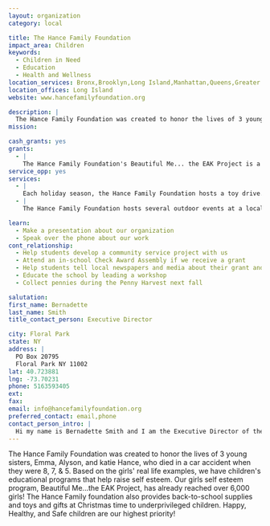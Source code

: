 ```yaml
---
layout: organization
category: local

title: The Hance Family Foundation
impact_area: Children
keywords: 
  - Children in Need
  - Education
  - Health and Wellness
location_services: Bronx,Brooklyn,Long Island,Manhattan,Queens,Greater New York
location_offices: Long Island
website: www.hancefamilyfoundation.org

description: |
  The Hance Family Foundation was created to honor the lives of 3 young sisters, Emma, Alyson, and katie Hance, who died in a car accident when they were 8, 7, & 5.  Based on the girls' real life examples, we have children's educational programs that help raise self esteem.  Our girls self esteem program, Beautiful Me...the EAK Project, has already reached over 6,000 girls!  The Hance Family foundation also provides back-to-school supplies and toys and gifts at Christmas time to underprivileged children.  Happy, Healthy, and Safe children are our highest priority!
mission: 

cash_grants: yes
grants: 
  - |
    The Hance Family Foundation's Beautiful Me... the EAK Project is a self esteem program for girls.  It costs the Foundation approximately $15 per girl to attend the program.  This cost covers materials and the small gift that each girl receives from Mrs. Jackie Hance as a thank you for being a part of the program.  Beautiful Me groups are typically limited to 10 children per group, so $150 would pay for an entire Beautiful Me group.
service_opp: yes
services: 
  - |
    Each holiday season, the Hance Family Foundation hosts a toy drive.  We then hand deliver these gifts to needy children in the Bronx, Harlem, Far Rockaway, Floral Park, Elmont, Hempstead, and wherever we find they are needed.  Children could help by hosting a toy drive at their school, or working together to "adopt-a-family" on our wish list.
  - |
    The Hance Family Foundation hosts several outdoor events at a local Gardens.  In the weeks before these events, we have big weeding/clean-up days to help prepare the grounds for the upcoming events.  We can always use a little extra elbow grease on these days!

learn: 
  - Make a presentation about our organization
  - Speak over the phone about our work
cont_relationship: 
  - Help students develop a community service project with us
  - Attend an in-school Check Award Assembly if we receive a grant
  - Help students tell local newspapers and media about their grant and/or project with us
  - Educate the school by leading a workshop
  - Collect pennies during the Penny Harvest next fall

salutation: 
first_name: Bernadette
last_name: Smith
title_contact_person: Executive Director

city: Floral Park
state: NY
address: |
  PO Box 20795  
  Floral Park NY 11002
lat: 40.723881
lng: -73.70231
phone: 5163593405
ext: 
fax: 
email: info@hancefamilyfoundation.org
preferred_contact: email,phone
contact_person_intro: |
  Hi my name is Bernadette Smith and I am the Executive Director of the Hance Family Foundation.  I have been with this Foundation since the very beginning, and have enjoyed making a truly positive impact on the lives of children.  I love that this Foundation has been able to make something positive out of such a negative event.  We get to spend time meeting new people and helping out so many kids - it's an wonderful organization that is growing by leaps and bounds!  And it is very meaningful to me that we do all this work in the name of three very special girls.
---
```

The Hance Family Foundation was created to honor the lives of 3 young sisters, Emma, Alyson, and katie Hance, who died in a car accident when they were 8, 7, & 5.  Based on the girls' real life examples, we have children's educational programs that help raise self esteem.  Our girls self esteem program, Beautiful Me...the EAK Project, has already reached over 6,000 girls!  The Hance Family foundation also provides back-to-school supplies and toys and gifts at Christmas time to underprivileged children.  Happy, Healthy, and Safe children are our highest priority!